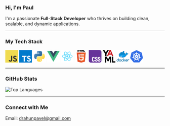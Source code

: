 ### Hi, I'm Paul

I'm a passionate **Full-Stack Developer** who thrives on building clean, scalable, and dynamic applications. 

---

### My Tech Stack

<p align="left">
  <img src="https://raw.githubusercontent.com/github/explore/main/topics/javascript/javascript.png" alt="JavaScript" width="40" />
  <img src="https://raw.githubusercontent.com/github/explore/main/topics/typescript/typescript.png" alt="TypeScript" width="40" />
  <img src="https://raw.githubusercontent.com/github/explore/main/topics/python/python.png" alt="Python" width="40" />
  <img src="https://raw.githubusercontent.com/github/explore/main/topics/vue/vue.png" alt="Vue" width="40" />
  <img src="https://raw.githubusercontent.com/github/explore/main/topics/react/react.png" alt="React" width="40" />
  <img src="https://raw.githubusercontent.com/github/explore/main/topics/html/html.png" alt="HTML" width="40" />
  <img src="https://raw.githubusercontent.com/github/explore/main/topics/css/css.png" alt="CSS" width="40" />
  <img src="https://raw.githubusercontent.com/github/explore/main/topics/yaml/yaml.png" alt="YAML" width="40" />
  <img src="https://raw.githubusercontent.com/github/explore/main/topics/docker/docker.png" alt="Docker" width="40" />
  <img src="https://raw.githubusercontent.com/github/explore/main/topics/kubernetes/kubernetes.png" alt="Kubernetes" width="40" />
</p>

---

### GitHub Stats

![Top Languages](https://github-readme-stats.vercel.app/api/top-langs/?username=drahunpavel&layout=compact&langs_count=8&theme=tokyonight)

---

### Connect with Me

Email: drahunpavel@gmail.com
